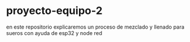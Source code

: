 # proyecto-equipo-2
en este repositorio explicaremos un proceso de mezclado y llenado para sueros con ayuda de esp32 y node red
